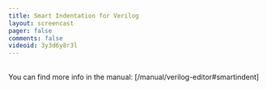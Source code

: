 ```yaml
---
title: Smart Indentation for Verilog
layout: screencast 
pager: false
comments: false
videoid: 3y3d6y8r3l
---
```

<br/>
You can find more info in the manual: [/manual/verilog-editor#smartindent]
